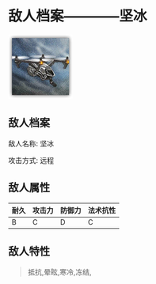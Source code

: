 # 敌人档案————坚冰

![坚冰](./eneIcons/坚冰.png)

## 敌人档案

敌人名称: 坚冰

攻击方式: 远程

## 敌人属性

| 耐久      | 攻击力  | 防御力 | 法术抗性 |
|---------|------|-----|------|
| B | C | D | C |

## 敌人特性
> 抵抗,晕眩,寒冷,冻结,
